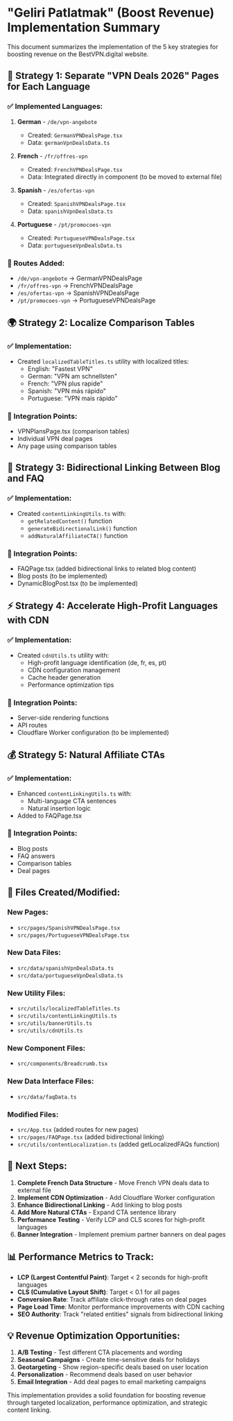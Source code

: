 # "Geliri Patlatmak" (Boost Revenue) Implementation Summary

This document summarizes the implementation of the 5 key strategies for boosting revenue on the BestVPN.digital website.

## 🎯 Strategy 1: Separate "VPN Deals 2026" Pages for Each Language

### ✅ Implemented Languages:
1. **German** - `/de/vpn-angebote`
   - Created: `GermanVPNDealsPage.tsx`
   - Data: `germanVpnDealsData.ts`

2. **French** - `/fr/offres-vpn`
   - Created: `FrenchVPNDealsPage.tsx`
   - Data: Integrated directly in component (to be moved to external file)

3. **Spanish** - `/es/ofertas-vpn`
   - Created: `SpanishVPNDealsPage.tsx`
   - Data: `spanishVpnDealsData.ts`

4. **Portuguese** - `/pt/promocoes-vpn`
   - Created: `PortugueseVPNDealsPage.tsx`
   - Data: `portugueseVpnDealsData.ts`

### 🔄 Routes Added:
- `/de/vpn-angebote` → GermanVPNDealsPage
- `/fr/offres-vpn` → FrenchVPNDealsPage
- `/es/ofertas-vpn` → SpanishVPNDealsPage
- `/pt/promocoes-vpn` → PortugueseVPNDealsPage

## 🌍 Strategy 2: Localize Comparison Tables

### ✅ Implementation:
- Created `localizedTableTitles.ts` utility with localized titles:
  - English: "Fastest VPN"
  - German: "VPN am schnellsten"
  - French: "VPN plus rapide"
  - Spanish: "VPN más rápido"
  - Portuguese: "VPN mais rápido"

### 🔄 Integration Points:
- VPNPlansPage.tsx (comparison tables)
- Individual VPN deal pages
- Any page using comparison tables

## 🔗 Strategy 3: Bidirectional Linking Between Blog and FAQ

### ✅ Implementation:
- Created `contentLinkingUtils.ts` with:
  - `getRelatedContent()` function
  - `generateBidirectionalLink()` function
  - `addNaturalAffiliateCTA()` function

### 🔄 Integration Points:
- FAQPage.tsx (added bidirectional links to related blog content)
- Blog posts (to be implemented)
- DynamicBlogPost.tsx (to be implemented)

## ⚡ Strategy 4: Accelerate High-Profit Languages with CDN

### ✅ Implementation:
- Created `cdnUtils.ts` utility with:
  - High-profit language identification (de, fr, es, pt)
  - CDN configuration management
  - Cache header generation
  - Performance optimization tips

### 🔄 Integration Points:
- Server-side rendering functions
- API routes
- Cloudflare Worker configuration (to be implemented)

## 💰 Strategy 5: Natural Affiliate CTAs

### ✅ Implementation:
- Enhanced `contentLinkingUtils.ts` with:
  - Multi-language CTA sentences
  - Natural insertion logic
- Added to FAQPage.tsx

### 🔄 Integration Points:
- Blog posts
- FAQ answers
- Comparison tables
- Deal pages

## 📁 Files Created/Modified:

### New Pages:
- `src/pages/SpanishVPNDealsPage.tsx`
- `src/pages/PortugueseVPNDealsPage.tsx`

### New Data Files:
- `src/data/spanishVpnDealsData.ts`
- `src/data/portugueseVpnDealsData.ts`

### New Utility Files:
- `src/utils/localizedTableTitles.ts`
- `src/utils/contentLinkingUtils.ts`
- `src/utils/bannerUtils.ts`
- `src/utils/cdnUtils.ts`

### New Component Files:
- `src/components/Breadcrumb.tsx`

### New Data Interface Files:
- `src/data/faqData.ts`

### Modified Files:
- `src/App.tsx` (added routes for new pages)
- `src/pages/FAQPage.tsx` (added bidirectional linking)
- `src/utils/contentLocalization.ts` (added getLocalizedFAQs function)

## 🚀 Next Steps:

1. **Complete French Data Structure** - Move French VPN deals data to external file
2. **Implement CDN Optimization** - Add Cloudflare Worker configuration
3. **Enhance Bidirectional Linking** - Add linking to blog posts
4. **Add More Natural CTAs** - Expand CTA sentence library
5. **Performance Testing** - Verify LCP and CLS scores for high-profit languages
6. **Banner Integration** - Implement premium partner banners on deal pages

## 📊 Performance Metrics to Track:

- **LCP (Largest Contentful Paint)**: Target < 2 seconds for high-profit languages
- **CLS (Cumulative Layout Shift)**: Target < 0.1 for all pages
- **Conversion Rate**: Track affiliate click-through rates on deal pages
- **Page Load Time**: Monitor performance improvements with CDN caching
- **SEO Authority**: Track "related entities" signals from bidirectional linking

## 💡 Revenue Optimization Opportunities:

1. **A/B Testing** - Test different CTA placements and wording
2. **Seasonal Campaigns** - Create time-sensitive deals for holidays
3. **Geotargeting** - Show region-specific deals based on user location
4. **Personalization** - Recommend deals based on user behavior
5. **Email Integration** - Add deal pages to email marketing campaigns

This implementation provides a solid foundation for boosting revenue through targeted localization, performance optimization, and strategic content linking.
